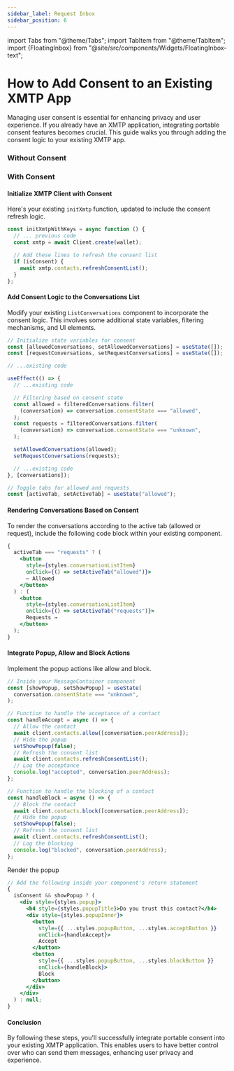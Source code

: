```yaml
---
sidebar_label: Request Inbox
sidebar_position: 6
---
```


import Tabs from "@theme/Tabs";
import TabItem from "@theme/TabItem";
import {FloatingInbox} from "@site/src/components/Widgets/FloatingInbox-text";

# How to Add Consent to an Existing XMTP App

Managing user consent is essential for enhancing privacy and user experience. If you already have an XMTP application, integrating portable consent features becomes crucial. This guide walks you through adding the consent logic to your existing XMTP app.

<div
  style={{
    display: "flex",
    justifyContent: "space-evenly",
    textAlign: "center",
    marginTop: "20px",
  }}
>
  <h3 style={{ width: "50%" }}>Without Consent</h3>
  <h3 style={{ width: "50%" }}>With Consent</h3>
</div>

<div className="widget-container" style={{ padding: "0px", height: "400px" }}>
  <FloatingInbox env="production" isContained={true} isConsent={false} />
  <FloatingInbox env="production" isContained={true} isConsent={true} />
</div>

#### Initialize XMTP Client with Consent

Here's your existing `initXmtp` function, updated to include the consent refresh logic.

```jsx
const initXmtpWithKeys = async function () {
  // ... previous code
  const xmtp = await Client.create(wallet);

  // Add these lines to refresh the consent list
  if (isConsent) {
    await xmtp.contacts.refreshConsentList();
  }
};
```

#### Add Consent Logic to the Conversations List

Modify your existing `ListConversations` component to incorporate the consent logic. This involves some additional state variables, filtering mechanisms, and UI elements.

```jsx
// Initialize state variables for consent
const [allowedConversations, setAllowedConversations] = useState([]);
const [requestConversations, setRequestConversations] = useState([]);

// ...existing code

useEffect(() => {
  // ...existing code

  // Filtering based on consent state
  const allowed = filteredConversations.filter(
    (conversation) => conversation.consentState === "allowed",
  );
  const requests = filteredConversations.filter(
    (conversation) => conversation.consentState === "unknown",
  );

  setAllowedConversations(allowed);
  setRequestConversations(requests);

  // ...existing code
}, [conversations]);

// Toggle tabs for allowed and requests
const [activeTab, setActiveTab] = useState("allowed");
```

#### Rendering Conversations Based on Consent

To render the conversations according to the active tab (allowed or request), include the following code block within your existing component.

```jsx
{
  activeTab === "requests" ? (
    <button
      style={styles.conversationListItem}
      onClick={() => setActiveTab("allowed")}>
      ← Allowed
    </button>
  ) : (
    <button
      style={styles.conversationListItem}
      onClick={() => setActiveTab("requests")}>
      Requests →
    </button>
  );
}
```

#### Integrate Popup, Allow and Block Actions

Implement the popup actions like allow and block.

```jsx
// Inside your MessageContainer component
const [showPopup, setShowPopup] = useState(
  conversation.consentState === "unknown",
);

// Function to handle the acceptance of a contact
const handleAccept = async () => {
  // Allow the contact
  await client.contacts.allow([conversation.peerAddress]);
  // Hide the popup
  setShowPopup(false);
  // Refresh the consent list
  await client.contacts.refreshConsentList();
  // Log the acceptance
  console.log("accepted", conversation.peerAddress);
};

// Function to handle the blocking of a contact
const handleBlock = async () => {
  // Block the contact
  await client.contacts.block([conversation.peerAddress]);
  // Hide the popup
  setShowPopup(false);
  // Refresh the consent list
  await client.contacts.refreshConsentList();
  // Log the blocking
  console.log("blocked", conversation.peerAddress);
};
```

Render the popup

```jsx
// Add the following inside your component's return statement
{
  isConsent && showPopup ? (
    <div style={styles.popup}>
      <h4 style={styles.popupTitle}>Do you trust this contact?</h4>
      <div style={styles.popupInner}>
        <button
          style={{ ...styles.popupButton, ...styles.acceptButton }}
          onClick={handleAccept}>
          Accept
        </button>
        <button
          style={{ ...styles.popupButton, ...styles.blockButton }}
          onClick={handleBlock}>
          Block
        </button>
      </div>
    </div>
  ) : null;
}
```

#### Conclusion

By following these steps, you'll successfully integrate portable consent into your existing XMTP application. This enables users to have better control over who can send them messages, enhancing user privacy and experience.
